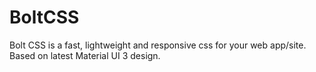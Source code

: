 # BoltCSS
Bolt CSS is a fast, lightweight and responsive css for your web app/site. Based on latest Material UI 3 design.
